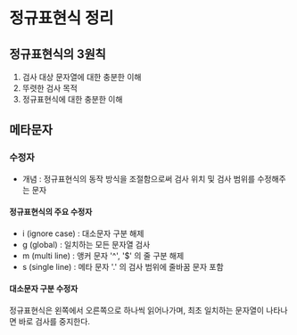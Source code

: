 

# 정규표현식 정리

## 정규표현식의 3원칙

1. 검사 대상 문자열에 대한 충분한 이해
2. 뚜렷한 검사 목적
3. 정규표현식에 대한 충분한 이해



## 메타문자

### 수정자

- 개념 : 정규표현식의 동작 방식을 조절함으로써 검사 위치 및 검사 범위를 수정해주는 문자

#### 정규표현식의 주요 수정자

- i (ignore case) : 대소문자 구분 해제
- g (global) : 일치하는 모든 문자열 검사
- m (multi line) : 앵커 문자 '^', '$' 의 줄 구분 해제
- s (single line) : 메타 문자 '.' 의 검사 범위에 줄바꿈 문자 포함



#### 대소문자 구분 수정자

정규표현식은 왼쪽에서 오른쪽으로 하나씩 읽어나가며, 최초 일치하는 문자열이 나타나면 바로 검사를 중지한다.



